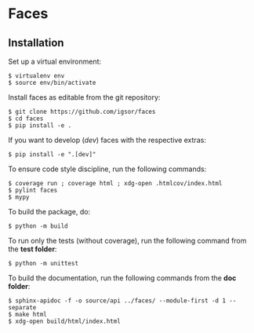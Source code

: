 
# Faces


## Installation

Set up a virtual environment:

    $ virtualenv env
    $ source env/bin/activate

Install faces as editable from the git repository:

    $ git clone https://github.com/igsor/faces
    $ cd faces
    $ pip install -e .

If you want to develop (*dev*) faces with the respective extras:

    $ pip install -e ".[dev]"

To ensure code style discipline, run the following commands:

    $ coverage run ; coverage html ; xdg-open .htmlcov/index.html
    $ pylint faces
    $ mypy

To build the package, do:

    $ python -m build

To run only the tests (without coverage), run the following command from the **test folder**:

    $ python -m unittest

To build the documentation, run the following commands from the **doc folder**:

    $ sphinx-apidoc -f -o source/api ../faces/ --module-first -d 1 --separate
    $ make html
    $ xdg-open build/html/index.html

